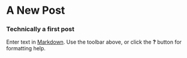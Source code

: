 # A New Post

### Technically a first post


Enter text in [Markdown](http://daringfireball.net/projects/markdown/). Use the toolbar above, or click the **?** button for formatting help.
